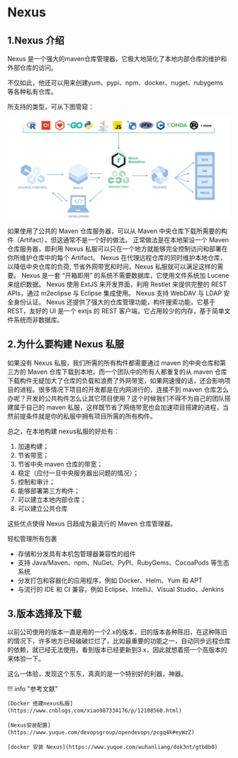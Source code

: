 # Nexus


## 1.Nexus 介绍

Nexus 是一个强大的maven仓库管理器，它极大地简化了本地内部仓库的维护和外部仓库的访问。

不仅如此，他还可以用来创建yum、pypi、npm、docker、nuget、rubygems 等各种私有仓库。

所支持的类型，可从下图管窥：

![](https://raw.githubusercontent.com/hujianli94/Picgo-atlas/main/img/202304201556493.png)


如果使用了公共的 Maven 仓库服务器，可以从 Maven 中央仓库下载所需要的构件（Artifact），但这通常不是一个好的做法。
正常做法是在本地架设一个 Maven 仓库服务器，即利用 Nexus 私服可以只在一个地方就能够完全控制访问和部署在你所维护仓库中的每个 Artifact。
Nexus 在代理远程仓库的同时维护本地仓库，以降低中央仓库的负荷, 节省外网带宽和时间，Nexus 私服就可以满足这样的需要。
Nexus 是一套 “开箱即用” 的系统不需要数据库，它使用文件系统加 Lucene 来组织数据。
Nexus 使用 ExtJS 来开发界面，利用 Restlet 来提供完整的 REST APIs，通过 m2eclipse 与 Eclipse 集成使用。
Nexus 支持 WebDAV 与 LDAP 安全身份认证。
Nexus 还提供了强大的仓库管理功能，构件搜索功能，它基于 REST，友好的 UI 是一个 extjs 的 REST 客户端，它占用较少的内存，基于简单文件系统而非数据库。


## 2.为什么要构建 Nexus 私服
如果没有 Nexus 私服，我们所需的所有构件都需要通过 maven 的中央仓库和第三方的 Maven 仓库下载到本地，而一个团队中的所有人都重复的从 maven 仓库下载构件无疑加大了仓库的负载和浪费了外网带宽，如果网速慢的话，还会影响项目的进程。很多情况下项目的开发都是在内网进行的，连接不到 maven 仓库怎么办呢？开发的公共构件怎么让其它项目使用？这个时候我们不得不为自己的团队搭建属于自己的 maven 私服，这样既节省了网络带宽也会加速项目搭建的进程，当然前提条件就是你的私服中拥有项目所需的所有构件。

总之，在本地构建 nexus私服的好处有：

1. 加速构建； 
2. 节省带宽； 
3. 节省中央 maven 仓库的带宽； 
4. 稳定（应付一旦中央服务器出问题的情况）； 
5. 控制和审计； 
6. 能够部署第三方构件； 
7. 可以建立本地内部仓库； 
8. 可以建立公共仓库

这些优点使得 Nexus 日趋成为最流行的 Maven 仓库管理器。


轻松管理所有包裹

- 存储和分发具有本机包管理器兼容性的组件 
- 支持 Java/Maven、npm、NuGet、PyPI、RubyGems、CocoaPods 等生态系统 
- 分发打包和容器化的应用程序，例如 Docker、Helm、Yum 和 APT 
- 与流行的 IDE 和 CI 兼容，例如 Eclipse、IntelliJ、Visual Studio、Jenkins


## 3.版本选择及下载
以前公司使用的版本一直是用的一个2.x的版本，旧的版本各种陈旧，在这种陈旧的情况下，许多地方已经破破烂烂了，比如最重要的功能之一，自动同步远程仓库的依赖，就已经无法使用，看到版本已经更新到3.x，因此就想着搭一个高版本的来体验一下。

这么一体验，发现这个东东，真真的是一个特别好的利器，神器。


!!! info "参考文献"


    [Docker 搭建nexus私服](https://www.cnblogs.com/xiao987334176/p/12108560.html)

    [Nexus安装配置](https://www.yuque.com/devopsgroup/opendevops/pcgq4k#eyWzZ)

    [docker 安装 Nexus](https://www.yuque.com/wuhanliang/dok3nt/gtb8b0)
